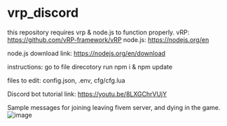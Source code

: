 # vrp_discord
this repository requires vrp & node.js to function properly.
vRP: https://github.com/vRP-framework/vRP
node.js: https://nodejs.org/en

node.js download link:
  https://nodejs.org/en/download

instructions:
  go to file direcotory
  run npm i & npm update

files to edit:
  config.json,
  .env,
  cfg/cfg.lua

Discord bot tutorial link:
  https://youtu.be/8LXGChrVUjY

Sample messages for joining leaving fivem server, and dying in the game.
![image](https://github.com/Boss-Man-Dev/vrp_discord/assets/54071671/a5754263-60a9-458e-8b85-ed02408a145c)

